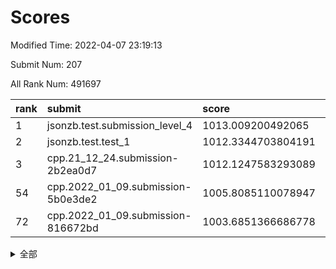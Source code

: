 # Scores

Modified Time: 2022-04-07 23:19:13

Submit Num: 207

All Rank Num: 491697

| rank |               submit               |       score        |       sigma        | pk_num |
| :--- | :--------------------------------- | :----------------- | :----------------- | :----- |
| 1    | jsonzb.test.submission_level_4     | 1013.009200492065  | 0.8164484924395388 | 9504   |
| 2    | jsonzb.test.test_1                 | 1012.3344703804191 | 0.7950676074264161 | 9501   |
| 3    | cpp.21_12_24.submission-2b2ea0d7   | 1012.1247583293089 | 0.7825715234026791 | 9501   |
| 54   | cpp.2022_01_09.submission-5b0e3de2 | 1005.8085110078947 | 0.7310057541310677 | 9500   |
| 72   | cpp.2022_01_09.submission-816672bd | 1003.6851366686778 | 0.710606988163749  | 9503   |


<details>
<summary>全部</summary>

| rank |                 submit                 |       score        |       sigma        | pk_num |
| :--- | :------------------------------------- | :----------------- | :----------------- | :----- |
| 1    | jsonzb.test.submission_level_4         | 1013.009200492065  | 0.8164484924395388 | 9504   |
| 2    | jsonzb.test.test_1                     | 1012.3344703804191 | 0.7950676074264161 | 9501   |
| 3    | cpp.21_12_24.submission-2b2ea0d7       | 1012.1247583293089 | 0.7825715234026791 | 9501   |
| 4    | gobigger.level_3.submission_level_3_30 | 1011.6229456444934 | 0.7547112991002789 | 9502   |
| 5    | gobigger.level_3.submission_level_3_41 | 1011.4828212420351 | 0.7725240723586584 | 9501   |
| 6    | gobigger.level_3.submission_level_3_32 | 1011.0708152679257 | 0.806041001481703  | 9499   |
| 7    | gobigger.level_3.submission_level_3_25 | 1011.070594966297  | 0.775546151242631  | 9502   |
| 8    | gobigger.level_3.submission_level_3_35 | 1010.7416509445601 | 0.7788428869258689 | 9502   |
| 9    | gobigger.level_3.submission_level_3_20 | 1010.6622152869813 | 0.766441152574765  | 9506   |
| 10   | gobigger.level_3.submission_level_3_16 | 1010.6616386485725 | 0.7716700190384137 | 9501   |
| 11   | gobigger.level_3.submission_level_3_36 | 1010.6407978894277 | 0.780451970332811  | 9505   |
| 12   | gobigger.level_3.submission_level_3_46 | 1010.5600556933765 | 0.7551476254946642 | 9506   |
| 13   | gobigger.level_3.submission_level_3_39 | 1010.5073706669608 | 0.7748306334775058 | 9503   |
| 14   | gobigger.level_3.submission_level_3_17 | 1010.4986900717404 | 0.7750119708143243 | 9501   |
| 15   | gobigger.level_3.submission_level_3_21 | 1010.461929745381  | 0.7858575704512792 | 9499   |
| 16   | gobigger.level_3.submission_level_3_23 | 1010.3962218644017 | 0.7607188977341048 | 9502   |
| 17   | gobigger.level_3.submission_level_3_3  | 1010.3729654031191 | 0.7730380438170901 | 9500   |
| 18   | gobigger.level_3.submission_level_3_15 | 1010.3617210646914 | 0.7664286853487208 | 9497   |
| 19   | gobigger.level_3.submission_level_3_13 | 1010.2979607674122 | 0.7395481424596719 | 9500   |
| 20   | gobigger.level_3.submission_level_3_48 | 1010.2833984378789 | 0.7703298273927418 | 9503   |
| 21   | gobigger.level_3.submission_level_3_47 | 1010.2018006380334 | 0.7697886984149996 | 9500   |
| 22   | gobigger.level_3.submission_level_3_28 | 1010.175448752686  | 0.7579604119259037 | 9503   |
| 23   | gobigger.level_3.submission_level_3_43 | 1010.1407799225012 | 0.7599289390688965 | 9498   |
| 24   | gobigger.level_3.submission_level_3_10 | 1010.0476079995892 | 0.7634709291830619 | 9502   |
| 25   | gobigger.level_3.submission_level_3_14 | 1010.0441877845811 | 0.8049190847972142 | 9503   |
| 26   | gobigger.level_3.submission_level_3_24 | 1010.0015980547272 | 0.7501293742246468 | 9501   |
| 27   | gobigger.level_3.submission_level_3_11 | 1009.9936028278382 | 0.7414944835660708 | 9501   |
| 28   | gobigger.level_3.submission_level_3_38 | 1009.9835461666574 | 0.756024901957162  | 9505   |
| 29   | gobigger.level_3.submission_level_3_40 | 1009.9398100116124 | 0.7495008137241209 | 9502   |
| 30   | gobigger.level_3.submission_level_3_29 | 1009.9380519970177 | 0.7465976049056662 | 9493   |
| 31   | gobigger.level_3.submission_level_3_26 | 1009.9306045698651 | 0.7624896679461396 | 9502   |
| 32   | gobigger.level_3.submission_level_3_8  | 1009.9030757321366 | 0.7633789012829746 | 9504   |
| 33   | gobigger.level_3.submission_level_3_2  | 1009.8721626793262 | 0.7739439854041466 | 9505   |
| 34   | gobigger.level_3.submission_level_3_44 | 1009.8488860083568 | 0.7474945939220016 | 9500   |
| 35   | gobigger.level_3.submission_level_3_45 | 1009.8298834710823 | 0.7934179767098928 | 9499   |
| 36   | gobigger.level_3.submission_level_3_5  | 1009.6737625898475 | 0.7648861322248305 | 9498   |
| 37   | gobigger.level_3.submission_level_3_49 | 1009.5118217388012 | 0.7582670213046886 | 9508   |
| 38   | gobigger.level_3.submission_level_3_19 | 1009.4904857351869 | 0.7743819935128807 | 9501   |
| 39   | gobigger.level_3.submission_level_3_12 | 1009.4826118189628 | 0.7854118811741051 | 9503   |
| 40   | gobigger.level_3.submission_level_3_18 | 1009.4065414361133 | 0.7525015906836982 | 9498   |
| 41   | gobigger.level_3.submission_level_3_7  | 1009.2430191118199 | 0.7543756468173214 | 9503   |
| 42   | gobigger.level_3.submission_level_3_9  | 1009.2115926465731 | 0.7674889450832146 | 9495   |
| 43   | gobigger.level_3.submission_level_3_0  | 1009.2052300766087 | 0.7590744847651917 | 9502   |
| 44   | gobigger.level_3.submission_level_3_4  | 1009.1470844071656 | 0.7456456118727434 | 9503   |
| 45   | gobigger.level_3.submission_level_3_42 | 1008.9185168160694 | 0.7489443697830204 | 9497   |
| 46   | gobigger.level_3.submission_level_3_1  | 1008.842409174288  | 0.73807338276867   | 9500   |
| 47   | gobigger.level_3.submission_level_3_6  | 1008.7409919097515 | 0.738554518850769  | 9497   |
| 48   | gobigger.level_3.submission_level_3_37 | 1008.6525025618391 | 0.759459296265739  | 9500   |
| 49   | gobigger.level_3.submission_level_3_22 | 1008.6338573846151 | 0.7423593192521629 | 9503   |
| 50   | gobigger.level_3.submission_level_3_31 | 1008.5047353509929 | 0.7234044079154544 | 9505   |
| 51   | gobigger.level_3.submission_level_3_27 | 1008.4304189453856 | 0.7406367686214325 | 9504   |
| 52   | gobigger.level_3.submission_level_3_34 | 1008.4209282792406 | 0.7287377124614551 | 9498   |
| 53   | gobigger.level_3.submission_level_3_33 | 1008.3952255129664 | 0.7401873786783298 | 9508   |
| 54   | cpp.2022_01_09.submission-5b0e3de2     | 1005.8085110078947 | 0.7310057541310677 | 9500   |
| 55   | gobigger.level_1.submission_level_1_43 | 1005.2131630190948 | 0.715747763166676  | 9498   |
| 56   | gobigger.level_1.submission_level_1_27 | 1004.6150240978342 | 0.7256869321755656 | 9501   |
| 57   | gobigger.level_1.submission_level_1_2  | 1004.5342101834866 | 0.7018672891754941 | 9503   |
| 58   | gobigger.level_1.submission_level_1_48 | 1004.3247578968133 | 0.7114139524118365 | 9500   |
| 59   | gobigger.level_1.submission_level_1_19 | 1004.3229166284981 | 0.7126479462915848 | 9500   |
| 60   | gobigger.level_1.submission_level_1_46 | 1004.176626333167  | 0.7091452078267182 | 9499   |
| 61   | gobigger.level_1.submission_level_1_38 | 1004.0998315989373 | 0.7211899913123108 | 9502   |
| 62   | gobigger.level_1.submission_level_1_10 | 1004.0856675961437 | 0.7142259558195753 | 9501   |
| 63   | gobigger.level_1.submission_level_1_3  | 1004.0786667292905 | 0.7054339356854035 | 9501   |
| 64   | gobigger.level_1.submission_level_1_8  | 1004.0662297253153 | 0.7192293597986289 | 9500   |
| 65   | gobigger.level_1.submission_level_1_33 | 1004.003933809086  | 0.7226636722875323 | 9501   |
| 66   | gobigger.level_1.submission_level_1_35 | 1003.9597396779851 | 0.7342103792978943 | 9503   |
| 67   | gobigger.level_1.submission_level_1_23 | 1003.9239904527693 | 0.7229049280183005 | 9498   |
| 68   | gobigger.level_1.submission_level_1_11 | 1003.9227672667367 | 0.7118968205493282 | 9501   |
| 69   | gobigger.level_1.submission_level_1_25 | 1003.9201400555216 | 0.7122738108459151 | 9501   |
| 70   | gobigger.level_1.submission_level_1_16 | 1003.8892621256352 | 0.7163354595839105 | 9504   |
| 71   | gobigger.level_1.submission_level_1_40 | 1003.7387339921152 | 0.7138004713210356 | 9505   |
| 72   | cpp.2022_01_09.submission-816672bd     | 1003.6851366686778 | 0.710606988163749  | 9503   |
| 73   | gobigger.level_1.submission_level_1_4  | 1003.4662478232526 | 0.7175259879885496 | 9501   |
| 74   | gobigger.level_1.submission_level_1_49 | 1003.4394058679245 | 0.7210241944311367 | 9504   |
| 75   | gobigger.level_1.submission_level_1_28 | 1003.3543265049167 | 0.7141461906919482 | 9502   |
| 76   | gobigger.level_1.submission_level_1_45 | 1003.3148482523986 | 0.7167412685900798 | 9506   |
| 77   | gobigger.level_1.submission_level_1_30 | 1003.2569425662475 | 0.7087680531775379 | 9499   |
| 78   | gobigger.level_1.submission_level_1_0  | 1003.2057649259691 | 0.7135192588243419 | 9498   |
| 79   | gobigger.level_1.submission_level_1_20 | 1003.205037907255  | 0.7274637427323742 | 9500   |
| 80   | gobigger.level_1.submission_level_1_21 | 1003.2001185737876 | 0.7164334348215016 | 9495   |
| 81   | gobigger.level_1.submission_level_1_24 | 1003.1938381783424 | 0.7150134699836328 | 9503   |
| 82   | gobigger.level_1.submission_level_1_29 | 1003.1179747313163 | 0.7204354731201779 | 9505   |
| 83   | gobigger.level_1.submission_level_1_5  | 1003.0554652855002 | 0.7116875674515339 | 9502   |
| 84   | gobigger.level_1.submission_level_1_9  | 1003.0464428035968 | 0.7061734275389756 | 9504   |
| 85   | gobigger.level_1.submission_level_1_31 | 1003.0080646319992 | 0.708467325544205  | 9501   |
| 86   | gobigger.level_1.submission_level_1_22 | 1003.0010791502223 | 0.7153250164165516 | 9502   |
| 87   | gobigger.level_1.submission_level_1_41 | 1002.9392485391771 | 0.7099081337691131 | 9506   |
| 88   | gobigger.level_1.submission_level_1_15 | 1002.9147585701262 | 0.708486360834072  | 9498   |
| 89   | gobigger.level_1.submission_level_1_44 | 1002.7562156686823 | 0.7019527760659282 | 9504   |
| 90   | gobigger.level_1.submission_level_1_36 | 1002.708205303132  | 0.7075283920996472 | 9500   |
| 91   | gobigger.level_1.submission_level_1_34 | 1002.6538319825257 | 0.706358064013567  | 9504   |
| 92   | gobigger.level_1.submission_level_1_42 | 1002.6434493355288 | 0.7188251435380832 | 9504   |
| 93   | gobigger.level_1.submission_level_1_17 | 1002.6262690632481 | 0.7052087418793103 | 9504   |
| 94   | gobigger.level_1.submission_level_1_13 | 1002.5668977844625 | 0.7115792072931042 | 9499   |
| 95   | gobigger.level_1.submission_level_1_1  | 1002.458904426773  | 0.7067755401430611 | 9507   |
| 96   | gobigger.level_1.submission_level_1_37 | 1002.4588526437553 | 0.7140476956187377 | 9508   |
| 97   | gobigger.level_1.submission_level_1_39 | 1002.429851910184  | 0.7134382659876355 | 9506   |
| 98   | gobigger.level_1.submission_level_1_7  | 1002.3194355429727 | 0.7117031968287788 | 9503   |
| 99   | gobigger.level_1.submission_level_1_18 | 1002.2552305252237 | 0.7099992432075106 | 9503   |
| 100  | gobigger.level_1.submission_level_1_12 | 1002.2439428682052 | 0.7152917051474242 | 9499   |
| 101  | gobigger.level_1.submission_level_1_32 | 1002.0418617325399 | 0.7100112039562221 | 9502   |
| 102  | gobigger.level_1.submission_level_1_26 | 1002.0083629441743 | 0.7114549569481551 | 9500   |
| 103  | gobigger.level_1.submission_level_1_14 | 1001.8164717835049 | 0.7199745529110557 | 9502   |
| 104  | gobigger.level_1.submission_level_1_6  | 1001.6203323802696 | 0.7154579115056203 | 9499   |
| 105  | gobigger.level_1.submission_level_1_47 | 1001.4518153997477 | 0.7062594944984658 | 9505   |
| 106  | gobigger.random.submission_random_38   | 997.2880428817191  | 0.7071460736212555 | 9505   |
| 107  | gobigger.random.submission_random_42   | 997.0193175850643  | 0.7108069345224158 | 9502   |
| 108  | gobigger.random.submission_random_34   | 997.011827912081   | 0.7178891454305395 | 9501   |
| 109  | gobigger.random.submission_random_15   | 996.9288550289099  | 0.7042859020918363 | 9503   |
| 110  | gobigger.random.submission_random_36   | 996.9042947326101  | 0.7154980772250329 | 9497   |
| 111  | gobigger.random.submission_random_37   | 996.8487152364064  | 0.7103116389143421 | 9498   |
| 112  | gobigger.random.submission_random_20   | 996.7532333919066  | 0.7083570893390629 | 9507   |
| 113  | gobigger.random.submission_random_12   | 996.7061805633332  | 0.7064566716904339 | 9500   |
| 114  | gobigger.random.submission_random_33   | 996.6756315098404  | 0.7086896813550588 | 9497   |
| 115  | gobigger.random.submission_random_27   | 996.6734720306267  | 0.722962037325202  | 9497   |
| 116  | gobigger.random.submission_random_16   | 996.6116970251294  | 0.7035846171864811 | 9500   |
| 117  | gobigger.random.submission_random_26   | 996.6062101740317  | 0.7106974506994479 | 9501   |
| 118  | gobigger.random.submission_random_29   | 996.5558990476472  | 0.7045522637506723 | 9497   |
| 119  | gobigger.random.submission_random_39   | 996.5398645452408  | 0.7007385816089508 | 9503   |
| 120  | gobigger.random.submission_random_7    | 996.4707961461265  | 0.7166352607811447 | 9501   |
| 121  | gobigger.random.submission_random_4    | 996.4004531867902  | 0.7031282356676446 | 9501   |
| 122  | gobigger.random.submission_random_17   | 996.3820582708491  | 0.7050990499793454 | 9501   |
| 123  | gobigger.random.submission_random_23   | 996.3074344460847  | 0.7123682276235429 | 9499   |
| 124  | gobigger.random.submission_random_28   | 996.307008328395   | 0.7203256761346856 | 9501   |
| 125  | gobigger.random.submission_random_25   | 996.2792140768985  | 0.7076620955799724 | 9504   |
| 126  | gobigger.random.submission_random_47   | 996.2493207193692  | 0.7161250926101669 | 9501   |
| 127  | gobigger.random.submission_random_10   | 996.246274300865   | 0.7088961091322593 | 9501   |
| 128  | gobigger.random.submission_random_35   | 996.2169288880351  | 0.7154812057315666 | 9501   |
| 129  | gobigger.random.submission_random_31   | 996.0866190785595  | 0.714430302636038  | 9502   |
| 130  | gobigger.random.submission_random_43   | 996.0539181950534  | 0.7046284259330639 | 9506   |
| 131  | gobigger.random.submission_random_11   | 996.0305220016078  | 0.7017022289397553 | 9504   |
| 132  | gobigger.random.submission_random_8    | 995.9701825684477  | 0.7189950134386124 | 9500   |
| 133  | gobigger.random.submission_random_2    | 995.9257480949515  | 0.7169752455890981 | 9501   |
| 134  | gobigger.random.submission_random_24   | 995.8197719745725  | 0.7243546695723232 | 9505   |
| 135  | gobigger.random.submission_random_48   | 995.8117541676073  | 0.7032849960292122 | 9501   |
| 136  | gobigger.random.submission_random_32   | 995.8081577564859  | 0.714182932504135  | 9500   |
| 137  | gobigger.random.submission_random_18   | 995.8018321504217  | 0.7111511476830346 | 9500   |
| 138  | gobigger.random.submission_random_49   | 995.8012920401616  | 0.711912703969277  | 9503   |
| 139  | gobigger.random.submission_random_3    | 995.7911087164255  | 0.6988338416857695 | 9499   |
| 140  | gobigger.random.submission_random_5    | 995.7894144962542  | 0.6980744431443594 | 9501   |
| 141  | gobigger.random.submission_random_44   | 995.766716137903   | 0.7135793616400276 | 9502   |
| 142  | gobigger.random.submission_random_22   | 995.7103597719254  | 0.716874974957212  | 9506   |
| 143  | gobigger.random.submission_random_14   | 995.6683452267089  | 0.698316385306298  | 9506   |
| 144  | gobigger.random.submission_random_1    | 995.6053283282588  | 0.7153585465213809 | 9499   |
| 145  | gobigger.random.submission_random_0    | 995.5241396133283  | 0.7131304110822695 | 9501   |
| 146  | gobigger.level_2.submission_level_2_25 | 995.4582215267011  | 0.7200927785931928 | 9500   |
| 147  | gobigger.random.submission_random_21   | 995.4427545435883  | 0.7124349017002188 | 9499   |
| 148  | gobigger.random.submission_random_46   | 995.4067828791284  | 0.7048576079940568 | 9505   |
| 149  | gobigger.random.submission_random_6    | 995.2934965655655  | 0.7158488996924415 | 9509   |
| 150  | gobigger.random.submission_random_40   | 995.2860876557907  | 0.7121092092007687 | 9504   |
| 151  | gobigger.random.submission_random_9    | 995.2328972554378  | 0.7253565344914455 | 9502   |
| 152  | gobigger.random.submission_random_30   | 995.1734393476679  | 0.712587219499404  | 9505   |
| 153  | gobigger.random.submission_random_13   | 994.8700950820983  | 0.727715919962676  | 9499   |
| 154  | gobigger.random.submission_random_45   | 994.8088144779649  | 0.7254937507565892 | 9502   |
| 155  | gobigger.random.submission_random_41   | 994.791671413714   | 0.7153683479680915 | 9500   |
| 156  | gobigger.random.submission_random_19   | 994.7651640652123  | 0.7262706614196665 | 9505   |
| 157  | gobigger.level_2.submission_level_2_44 | 994.3060567685195  | 0.71980548289184   | 9494   |
| 158  | gobigger.level_2.submission_level_2_4  | 994.2937145499264  | 0.7458325913223658 | 9497   |
| 159  | gobigger.level_2.submission_level_2_11 | 994.1584979332167  | 0.7287516617363342 | 9498   |
| 160  | gobigger.level_2.submission_level_2_23 | 994.0653886742058  | 0.7244922864163611 | 9504   |
| 161  | gobigger.level_2.submission_level_2_22 | 993.6530969895247  | 0.7268575327433149 | 9500   |
| 162  | gobigger.level_2.submission_level_2_16 | 993.6143812532733  | 0.7374720374381122 | 9499   |
| 163  | gobigger.level_2.submission_level_2_1  | 993.5490779899765  | 0.7327040212087806 | 9499   |
| 164  | gobigger.level_2.submission_level_2_33 | 993.5268815923863  | 0.7249088919363154 | 9495   |
| 165  | gobigger.level_2.submission_level_2_15 | 993.350709271671   | 0.7347575168361056 | 9506   |
| 166  | gobigger.level_2.submission_level_2_2  | 993.302853138949   | 0.7552986662528375 | 9502   |
| 167  | gobigger.level_2.submission_level_2_42 | 992.9454891511155  | 0.737898649326049  | 9497   |
| 168  | gobigger.level_2.submission_level_2_38 | 992.8123584812784  | 0.7364737007308862 | 9502   |
| 169  | gobigger.level_2.submission_level_2_19 | 992.7257586570161  | 0.7390773583315784 | 9496   |
| 170  | gobigger.level_2.submission_level_2_0  | 992.721173971854   | 0.7336118730105176 | 9503   |
| 171  | gobigger.level_2.submission_level_2_39 | 992.6111808692423  | 0.7242313251462684 | 9502   |
| 172  | gobigger.level_2.submission_level_2_14 | 992.5147867583005  | 0.7561282580626767 | 9502   |
| 173  | gobigger.level_2.submission_level_2_7  | 992.4414074744245  | 0.7311035681679813 | 9498   |
| 174  | gobigger.level_2.submission_level_2_47 | 992.4215910076267  | 0.7528181056130616 | 9495   |
| 175  | gobigger.level_2.submission_level_2_17 | 992.4146013511354  | 0.742052725553409  | 9503   |
| 176  | gobigger.level_2.submission_level_2_37 | 992.3458248217077  | 0.7412925834697895 | 9499   |
| 177  | gobigger.level_2.submission_level_2_6  | 992.3406408782693  | 0.7340451284429266 | 9495   |
| 178  | gobigger.level_2.submission_level_2_31 | 992.2098339412956  | 0.7484990816876136 | 9501   |
| 179  | gobigger.level_2.submission_level_2_20 | 992.2068897148597  | 0.7445887371189589 | 9505   |
| 180  | gobigger.level_2.submission_level_2_29 | 992.202460463215   | 0.7590585545024497 | 9498   |
| 181  | gobigger.level_2.submission_level_2_27 | 992.1883805114462  | 0.7639346246587156 | 9504   |
| 182  | gobigger.level_2.submission_level_2_9  | 992.1778859362344  | 0.7394022074285044 | 9500   |
| 183  | gobigger.level_2.submission_level_2_5  | 992.1000458474435  | 0.7365077086873282 | 9502   |
| 184  | gobigger.level_2.submission_level_2_3  | 992.0853642409962  | 0.7710243474090182 | 9499   |
| 185  | gobigger.level_2.submission_level_2_12 | 992.0853365553512  | 0.7463533030874758 | 9507   |
| 186  | gobigger.level_2.submission_level_2_34 | 992.055459758433   | 0.7384270231494523 | 9501   |
| 187  | gobigger.level_2.submission_level_2_28 | 992.0060344668088  | 0.7425221715633751 | 9502   |
| 188  | gobigger.level_2.submission_level_2_40 | 991.977976769781   | 0.7403161957537657 | 9504   |
| 189  | gobigger.level_2.submission_level_2_24 | 991.94481450784    | 0.7530201044424207 | 9502   |
| 190  | gobigger.level_2.submission_level_2_8  | 991.9201917157784  | 0.7434387621663121 | 9500   |
| 191  | gobigger.level_2.submission_level_2_43 | 991.8897770658417  | 0.7447095660389771 | 9500   |
| 192  | gobigger.level_2.submission_level_2_13 | 991.7594504993765  | 0.7532097477322259 | 9497   |
| 193  | gobigger.level_2.submission_level_2_41 | 991.6956636280473  | 0.7573689297470352 | 9501   |
| 194  | gobigger.level_2.submission_level_2_46 | 991.6349778596094  | 0.7543031861436406 | 9507   |
| 195  | gobigger.level_2.submission_level_2_18 | 991.5443443816293  | 0.7439350228385498 | 9507   |
| 196  | gobigger.level_2.submission_level_2_30 | 991.4988199450637  | 0.7369549620619605 | 9506   |
| 197  | gobigger.level_2.submission_level_2_48 | 991.3612680647173  | 0.7425893772903399 | 9504   |
| 198  | gobigger.level_2.submission_level_2_10 | 991.3299782143605  | 0.7531364559824222 | 9499   |
| 199  | gobigger.level_2.submission_level_2_35 | 991.3283574068283  | 0.7373416203336572 | 9499   |
| 200  | gobigger.level_2.submission_level_2_21 | 991.261265362815   | 0.7518840418030345 | 9499   |
| 201  | gobigger.level_2.submission_level_2_49 | 991.2412334384757  | 0.764223136104765  | 9497   |
| 202  | gobigger.level_2.submission_level_2_26 | 991.1940574151904  | 0.7484445593052829 | 9501   |
| 203  | gobigger.level_2.submission_level_2_45 | 991.1893169352315  | 0.7310436526525121 | 9500   |
| 204  | gobigger.level_2.submission_level_2_32 | 990.8956726613713  | 0.7715699999603979 | 9504   |
| 205  | gobigger.level_2.submission_level_2_36 | 990.7522535413447  | 0.7614707971176691 | 9496   |
| 206  | gobigger.none.submission_none_0        | 977.2285347376729  | 1.295338128335932  | 9504   |
| 207  | gobigger.none.submission_none_1        | 976.2806532209954  | 1.5283603196694056 | 9503   |

</details>